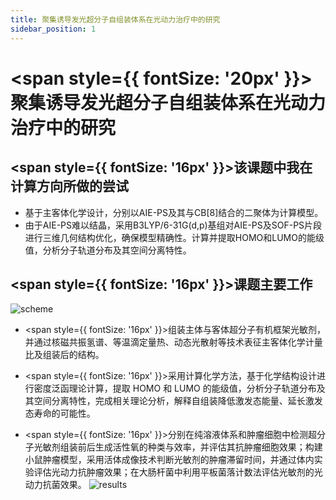 ```yaml
---
title: 聚集诱导发光超分子自组装体系在光动力治疗中的研究
sidebar_position: 1
---
```


# <span style={{ fontSize: '20px' }}>聚集诱导发光超分子自组装体系在光动力治疗中的研究</span>

## <span style={{ fontSize: '16px' }}>该课题中我在计算方向所做的尝试</span>
- 基于主客体化学设计，分别以AIE-PS及其与CB[8]结合的二聚体为计算模型。
- 由于AIE-PS难以结晶，采用B3LYP/6-31G(d,p)基组对AIE-PS及SOF-PS片段进行三维几何结构优化，确保模型精确性。计算并提取HOMO和LUMO的能级值，分析分子轨道分布及其空间分离特性。

## <span style={{ fontSize: '16px' }}>课题主要工作</span>
![scheme](/img/总scheme图2.png)
- <span style={{ fontSize: '16px' }}>组装主体与客体超分子有机框架光敏剂，并通过核磁共振氢谱、等温滴定量热、动态光散射等技术表征主客体化学计量比及组装后的结构。</span>

-  <span style={{ fontSize: '16px' }}>采用计算化学方法，基于化学结构设计进行密度泛函理论计算，提取 HOMO 和 LUMO 的能级值，分析分子轨道分布及其空间分离特性，完成相关理论分析，解释自组装降低激发态能量、延长激发态寿命的可能性。</span>

-  <span style={{ fontSize: '16px' }}>分别在纯溶液体系和肿瘤细胞中检测超分子光敏剂组装前后生成活性氧的种类与效率，并评估其抗肿瘤细胞效果；构建小鼠肿瘤模型，采用活体成像技术判断光敏剂的肿瘤滞留时间，并通过体内实验评估光动力抗肿瘤效果；在大肠杆菌中利用平板菌落计数法评估光敏剂的光动力抗菌效果。</span>
![results](/img/results.png)

